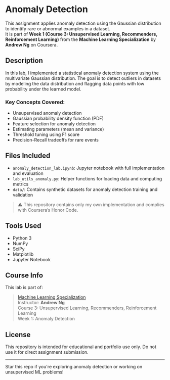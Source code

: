 # Anomaly Detection 

This assignment applies anomaly detection using the Gaussian distribution to identify rare or abnormal examples in a dataset.  
It is part of **Week 1 (Course 3: Unsupervised Learning, Recommenders, Reinforcement Learning)** from the **Machine Learning Specialization** by **Andrew Ng** on Coursera.

##  Description

In this lab, I implemented a statistical anomaly detection system using the multivariate Gaussian distribution. The goal is to detect outliers in datasets by modeling the data distribution and flagging data points with low probability under the learned model.

### Key Concepts Covered:
- Unsupervised anomaly detection
- Gaussian probability density function (PDF)
- Feature selection for anomaly detection
- Estimating parameters (mean and variance)
- Threshold tuning using F1 score
- Precision-Recall tradeoffs for rare events

##  Files Included

- `anomaly_detection_lab.ipynb`: Jupyter notebook with full implementation and evaluation
- `lab_utils_anomaly.py`: Helper functions for loading data and computing metrics
- `data/`: Contains synthetic datasets for anomaly detection training and validation

> ⚠️ This repository contains only my own implementation and complies with Coursera’s Honor Code.

##  Tools Used

- Python 3
- NumPy
- SciPy
- Matplotlib
- Jupyter Notebook

##  Course Info

This lab is part of:
> [Machine Learning Specialization](https://www.coursera.org/specializations/machine-learning-introduction)  
> Instructor: **Andrew Ng**  
> Course 3: Unsupervised Learning, Recommenders, Reinforcement Learning  
> Week 1: Anomaly Detection

##  License

This repository is intended for educational and portfolio use only. Do not use it for direct assignment submission.

---

 Star this repo if you're exploring anomaly detection or working on unsupervised ML problems!
